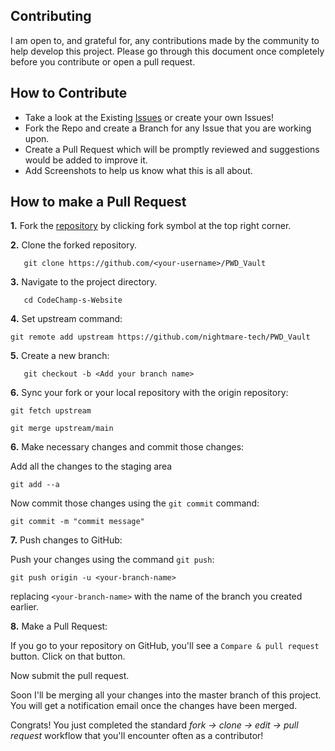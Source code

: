 ## Contributing

I am open to, and grateful for, any contributions made by the community to help develop this project. Please go through this document once completely before you contribute or open a pull request.

## How to Contribute

- Take a look at the Existing [Issues](https://github.com/DeveloperAshish8/CodeChamp-s-Website/issues) or create your own Issues!
- Fork the Repo and create a Branch for any Issue that you are working upon.
- Create a Pull Request which will be promptly reviewed and suggestions would be added to improve it.
- Add Screenshots to help us know what this is all about.

## How to make a Pull Request

**1.** Fork the <a href="https://github.com/nightmare-tech/PWD_Vault">repository</a> by clicking fork symbol at the top right corner.

**2.** Clone the forked repository.
```
   git clone https://github.com/<your-username>/PWD_Vault
```

**3.** Navigate to the project directory.
```
   cd CodeChamp-s-Website
```

**4.** Set upstream command:

```
git remote add upstream https://github.com/nightmare-tech/PWD_Vault
```

**5.** Create a new branch:
```
   git checkout -b <Add your branch name>
```

**6.** Sync your fork or your local repository with the origin repository:

```
git fetch upstream
```

```
git merge upstream/main
```

**6.** Make necessary changes and commit those changes:

Add all the changes to the staging area
```
git add --a
```

Now commit those changes using the `git commit` command:

```
git commit -m "commit message"
```

**7.** Push changes to GitHub: 

Push your changes using the command `git push`:

```
git push origin -u <your-branch-name>
```

replacing `<your-branch-name>` with the name of the branch you created earlier.


**8.** Make a Pull Request: 

If you go to your repository on GitHub, you'll see a `Compare & pull request` button. Click on that button.

Now submit the pull request.

Soon I'll be merging all your changes into the master branch of this project. You will get a notification email once the changes have been merged.

Congrats! You just completed the standard _fork -> clone -> edit -> pull request_ workflow that you'll encounter often as a contributor!